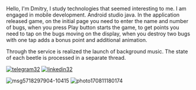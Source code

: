 Hello, I'm Dmitry, I study technologies that seemed interesting to me. I am engaged in mobile development. Android studio java. In the application released game,
on the initial page you need to enter the name and number of bugs, when you press Play button starts the game, to get points you need to tap on the bugs moving on the display, when you destroy two bugs with one tap adds a bonus point and additional animation.

Through the service is realized the launch of background music. The state of each beetle is processed in a separate thread.

[![telegram32](https://github.com/Avdors/StoreBDandRoom/assets/99538385/ffb92fd5-a7d9-48cb-bf3e-2289171d48aa)](https://t.me/Avdors)
[![linkedin32](https://github.com/Avdors/StoreBDandRoom/assets/99538385/730aafa0-6543-4b95-9362-e8524c8f35ec)](https://www.linkedin.com/in/dmitrii-v-856187268/)

![msg5718297904-10415](https://github.com/Avdors/TestBeetle/assets/99538385/84035202-8894-428b-a6cb-1bd2beb43d8f)
![photo170811180174](https://github.com/Avdors/TestBeetle/assets/99538385/fa7712f7-3fa0-4447-9036-f8173db7348c)

